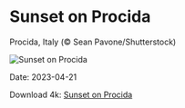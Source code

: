 # Sunset on Procida

Procida, Italy (© Sean Pavone/Shutterstock)

![Sunset on Procida](https://bing.com/th?id=OHR.ProcidaItaly_EN-US6282924427_UHD.jpg&rf=LaDigue_UHD.jpg&pid=hp&w=1024&h=576&rs=1&c=4)

Date: 2023-04-21

Download 4k: [Sunset on Procida](https://bing.com/th?id=OHR.ProcidaItaly_EN-US6282924427_UHD.jpg&rf=LaDigue_UHD.jpg&pid=hp&w=3840&h=2160&rs=1&c=4)

